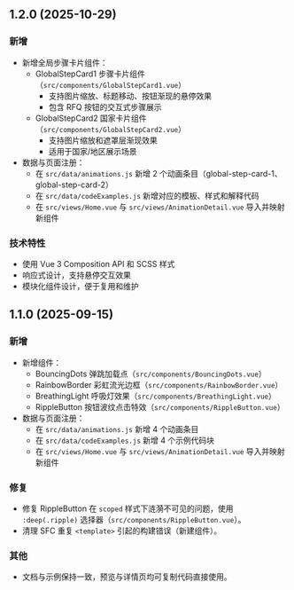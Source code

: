## 1.2.0 (2025-10-29)

### 新增
- 新增全局步骤卡片组件：
  - GlobalStepCard1 步骤卡片组件（`src/components/GlobalStepCard1.vue`）
    - 支持图片缩放、标题移动、按钮渐现的悬停效果
    - 包含 RFQ 按钮的交互式步骤展示
  - GlobalStepCard2 国家卡片组件（`src/components/GlobalStepCard2.vue`）
    - 支持图片缩放和遮罩层渐现效果
    - 适用于国家/地区展示场景
- 数据与页面注册：
  - 在 `src/data/animations.js` 新增 2 个动画条目（global-step-card-1、global-step-card-2）
  - 在 `src/data/codeExamples.js` 新增对应的模板、样式和解释代码
  - 在 `src/views/Home.vue` 与 `src/views/AnimationDetail.vue` 导入并映射新组件

### 技术特性
- 使用 Vue 3 Composition API 和 SCSS 样式
- 响应式设计，支持悬停交互效果
- 模块化组件设计，便于复用和维护

## 1.1.0 (2025-09-15)

### 新增
- 新增组件：
  - BouncingDots 弹跳加载点（`src/components/BouncingDots.vue`）
  - RainbowBorder 彩虹流光边框（`src/components/RainbowBorder.vue`）
  - BreathingLight 呼吸灯效果（`src/components/BreathingLight.vue`）
  - RippleButton 按钮波纹点击特效（`src/components/RippleButton.vue`）
- 数据与页面注册：
  - 在 `src/data/animations.js` 新增 4 个动画条目
  - 在 `src/data/codeExamples.js` 新增 4 个示例代码块
  - 在 `src/views/Home.vue` 与 `src/views/AnimationDetail.vue` 导入并映射新组件

### 修复
- 修复 RippleButton 在 `scoped` 样式下涟漪不可见的问题，使用 `:deep(.ripple)` 选择器（`src/components/RippleButton.vue`）。
- 清理 SFC 重复 `<template>` 引起的构建错误（新建组件）。

### 其他
- 文档与示例保持一致，预览与详情页均可复制代码直接使用。


